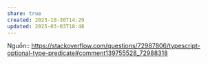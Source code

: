 ```yaml
---
share: true
created: 2023-10-30T14:29
updated: 2025-03-03T18:48
---
```

Nguồn:: https://stackoverflow.com/questions/72987806/typescript-optional-type-predicate#comment139755528_72988318